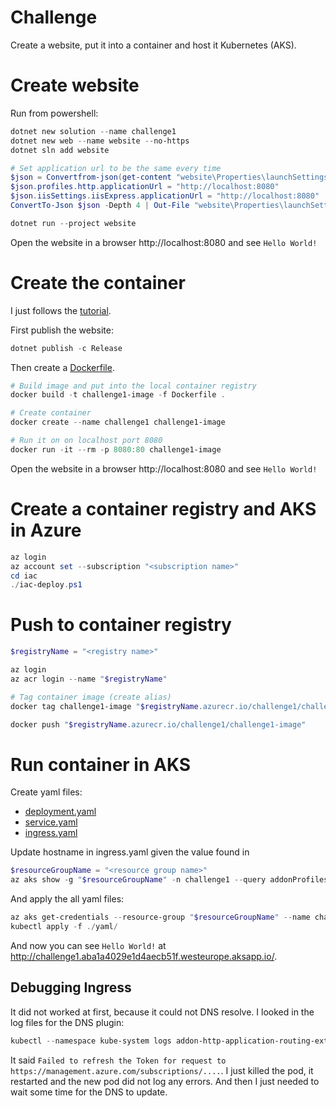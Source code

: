 
# Challenge

Create a website, put it into a container and host it Kubernetes (AKS).

# Create website

Run from powershell:

```powershell
dotnet new solution --name challenge1
dotnet new web --name website --no-https
dotnet sln add website

# Set application url to be the same every time
$json = Convertfrom-json(get-content "website\Properties\launchSettings.json" -raw)
$json.profiles.http.applicationUrl = "http://localhost:8080"
$json.iisSettings.iisExpress.applicationUrl = "http://localhost:8080"
ConvertTo-Json $json -Depth 4 | Out-File "website\Properties\launchSettings.json"

dotnet run --project website 
```

Open the website in a browser http://localhost:8080 and see `Hello World!`


# Create the container
I just follows the [tutorial](https://learn.microsoft.com/en-us/dotnet/core/docker/build-container?tabs=windows&pivots=dotnet-7-0).

First publish the website:
```powershell
dotnet publish -c Release
```

Then create a [Dockerfile](./src/Dockerfile).

```powershell
# Build image and put into the local container registry
docker build -t challenge1-image -f Dockerfile .

# Create container
docker create --name challenge1 challenge1-image

# Run it on on localhost port 8080
docker run -it --rm -p 8080:80 challenge1-image
```

Open the website in a browser http://localhost:8080 and see `Hello World!`


# Create a container registry and AKS in Azure

```powershell
az login
az account set --subscription "<subscription name>"
cd iac
./iac-deploy.ps1
```

# Push to container registry

```powershell
$registryName = "<registry name>"

az login
az acr login --name "$registryName"

# Tag container image (create alias)
docker tag challenge1-image "$registryName.azurecr.io/challenge1/challenge1-image"

docker push "$registryName.azurecr.io/challenge1/challenge1-image"
```

# Run container in AKS

Create yaml files:
* [deployment.yaml](yaml/deployment.yaml)
* [service.yaml](yaml/service.yaml)
* [ingress.yaml](yaml/ingress.yaml)

Update hostname in ingress.yaml given the value found in 
```powershell 
$resourceGroupName = "<resource group name>"
az aks show -g "$resourceGroupName" -n challenge1 --query addonProfiles.httpApplicationRouting.config.HTTPApplicationRoutingZoneName
```

And apply the all yaml files:
```powershell
az aks get-credentials --resource-group "$resourceGroupName" --name challenge1
kubectl apply -f ./yaml/

```

And now you can see `Hello World!` at http://challenge1.aba1a4029e1d4aecb51f.westeurope.aksapp.io/. 

## Debugging Ingress 
It did not worked at first, because it could not DNS resolve. I looked in the log files for the DNS plugin: 

```powershell
kubectl --namespace kube-system logs addon-http-application-routing-external-dns-7869df5566-5ldnk
```

It said `Failed to refresh the Token for request to https://management.azure.com/subscriptions/....`. I just killed the pod, it restarted and the new pod did not log any errors. And then I just needed to wait some time for the DNS to update. 

